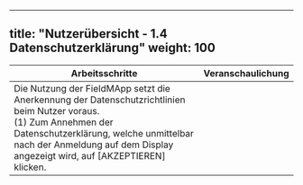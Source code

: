 
---
title: "Nutzerübersicht - 1.4 Datenschutzerklärung"
weight: 100
---

| Arbeitsschritte | Veranschaulichung |
| ------ | :-----: |
| Die Nutzung der FieldMApp setzt die Anerkennung der Datenschutzrichtlinien beim Nutzer voraus. <br> (1) Zum Annehmen der Datenschutzerklärung, welche unmittelbar nach der Anmeldung auf dem Display angezeigt wird, auf [AKZEPTIEREN] klicken.  |  |
